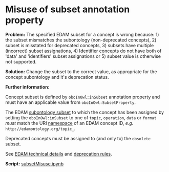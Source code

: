 # Misuse of subset annotation property

**Problem:** The specified EDAM subset for a concept is wrong because: 1) the subset mismatches the subontology (non-deprecated concepts), 2) subset is misstated for deprecated concepts, 3) subsets have multiple (incorrect) subset assignations, 4) Identifier concepts do not have both of 'data' and 'identifiers' subset assignations or 5) subset value is otherwise not supported.

**Solution:** Change the subset to the correct value, as appropriate for the concept subontology and it's deprecation status.

**Further information:**

Concept subset is defined by ```oboInOwl:inSubset``` annotation property and must have an applicable value from ```oboInOwl:SubsetProperty```.

The EDAM [subontology subset](https://edamontologydocs.readthedocs.io/en/latest/developers_guide.html#mandatory-attributes) to which the concept has been assigned by setting the ```oboInOwl:inSubset``` to one of ```topic```, ```operation```, ```data``` or ```format``` *must* match the URI [namespace](https://edamontologydocs.readthedocs.io/en/latest/technical_details.html#identifiers-persistent-urls) of an EDAM concept ID, *e.g.* ```http://edamontology.org/topic_```.

Deprecated concepts must be assigned to (and only to) the ``obsolete`` subset.

See [EDAM technical details](https://edamontologydocs.readthedocs.io/en/latest/developers_guide.html#mandatory-attributes) and [deprecation rules](https://edamontologydocs.readthedocs.io/en/latest/developers_guide.html#deprecating-concepts).

**Script:** [subsetMisuse.ipynb](https://github.com/edamontology/edamverify/blob/master/queries/subsetMisuse.ipynb)
